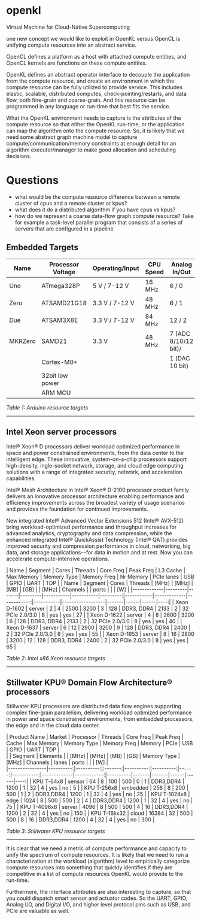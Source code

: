 # openkl
Virtual Machine for Cloud-Native Supercomputing

one new concept we would like to exploit in OpenKL versus OpenCL is unifying compute resources
into an abstract service.

OpenCL defines a platform as a host with attached compute entities, and OpenCL kernels are functions on
these compute entities.

OpenKL defines an abstract operator interface to decouple the application from the compute
resource, and create an environment in which the compute resource can be fully utilized to
provide service. This includes elastic, scalable, distributed computes, check-pointing/restarts,
and data flow, both fine-grain and coarse-grain. And this resource can be programmed in any
language or run-time that best fits the service.

What the OpenKL environment needs to capture is the attributes of the compute resource so that
either the OpenKL run-time, or the application can map the algorithm onto the compute resource.
So, it is likely that we need some abstract graph machine model to capture compute/communication/memory
constraints at enough detail for an algorithm executor/manager to make good allocation and scheduling
decisions.

# Questions
- what would be the compute resource difference between a remote cluster of cpus and a remote cluster or kpus?
- what does it do a distributed algorithm if you have cpus vs kpus?
- how do we represent a coarse data-flow graph compute resource? Take for example a task-level parallel
program that consists of a series of servers that are configured in a pipeline


## Embedded Targets

| Name	  | Processor Voltage | Operating/Input | CPU Speed | Analog In/Out        | Digital IO/PWM | EEPROM [kB] | SRAM [kB] | Flash [kB] | USB     | UART |
|---------|-------------------|-----------------|-----------|----------------------|----------------|-------------|-----------|------------|---------|------|
| Uno     | ATmega328P        | 5 V / 7-12 V    | 16 MHz    | 6 / 0                | 14/6           | 1           | 2         | 32         | Regular | 1    |
| Zero    | ATSAMD21G18       | 3.3 V / 7-12 V  | 48 MHz    | 6 / 1                | 14/10          | -           | 32        | 256        | 2 Micro | 2    |
| Due     | ATSAM3X8E         | 3.3 V / 7-12 V  | 84 MHz    | 12 / 2               | 54/12          | -           | 96        | 512        | 2 Micro | 4    |
| MKRZero | SAMD21            | 3.3 V           | 48 MHz    | 7 (ADC 8/10/12 bit)/ | 22/12  | -           | 32        | 256        | 1       | 1    |
|         | Cortex-M0+        |                 |           | 1 (DAC 10 bit)       |						
|         | 32bit low power	  |								
|         | ARM MCU			  |						

_Table 1: Arduino resource targets_

---


## Intel Xeon server processors

Intel® Xeon® D processors deliver workload optimized performance in space and power constrained environments, 
from the data center to the intelligent edge. These innovative, system-on-a-chip processors support high-density, 
ingle-socket network, storage, and cloud edge computing solutions with a range of integrated security, network, 
and acceleration capabilities.

Intel® Mesh Architecture in Intel® Xeon® D-2100 processor product family delivers an innovative processor
 architecture enabling performance and efficiency improvements across the broadest variety of usage scenarios 
 and provides the foundation for continued improvements.

New integrated Intel® Advanced Vector Extensions 512 (Intel® AVX-512) bring workload-optimized performance 
and throughput increases for advanced analytics, cryptography and data compression, while the enhanced 
integrated Intel® QuickAssist Technology (Intel® QAT) provides improved security and compression performance 
in cloud, networking, big data, and storage applications—for data in motion and at rest. Now you can 
accelerate compute-intensive operations.
						

| Name	      | Segment | Cores | Threads | Core Freq | Peak Freq | L3 Cache | Max Memory | Memory Type | Memory Freq | Nr Memory | PCIe lanes       | USB   | GPIO | UART | TDP |
| Name	      | Segment | Cores | Threads | [MHz]     | [MHz]     | [MB]     |  [GB]      |             |   [MHz]     | Channels  |                  | ports |      |      | [W] |
|-------------|---------|-------|---------|-----------|-----------|---------:|-----------:|-------------|------------:|-----------|------------------|-------|------|------|----:|
| Xeon D-1602 | server  | 2     | 4       | 2500      | 3200      | 3        | 128        | DDR3, DDR4  | 2133        | 2         | 32 PCIe 2.0/3.0  | 8     | yes  | yes  | 27  |
| Xeon D-1622 | server  | 4     | 8       | 2600      | 3200      | 6        | 128        | DDR3, DDR4  | 2133        | 2         | 32 PCIe 2.0/3.0  | 8     | yes  | yes  | 40  |
| Xeon D-1637 | server  | 6     | 12      | 2900      | 3200      | 9        | 128        | DDR3, DDR4  | 2400        | 2         | 32 PCIe 2.0/3.0  | 8     | yes  | yes  | 55  |
| Xeon D-1653 | server  | 8     | 16      | 2800      | 3200      | 12       | 128        | DDR3, DDR4  | 2400        | 2         | 32 PCIe 2.0/3.0  | 8     | yes  | yes  | 65  |

_Table 2: Intel x86 Xeon resource targets_

---

## Stillwater KPU® Domain Flow Architecture® processors

Stillwater KPU processors are distributed data flow engines supporting complex fine-grain parallelism, delivering workload optimized performance in
power and space constrained environments, from embedded processors, the edge and in the cloud data center.

| Product Name   | Market    | Processor | Threads | Core Freq | Peak Freq | Cache | Max Memory | Memory Type | Memory Freq | Memory   | PCIe  | USB   | GPIO | UART | TDP |      
|                | Segment   | Elements  |         |   [MHz]   |   [MHz]   |  [MB] |  [GB]      | Memory Type |   [MHz]     | Channels | lanes | ports |      |      | [W] |      
|----------------|----------:|----------:|:-------:|----------:|----------:|------:|-----------:|-------------|------------:|----------|-------|-------|------|------|----:|
| KPU T-64x8     | sensor    | 64        | 8       | 100       | 500       | 0     | 1          | DDR3,DDR4   | 1200        | 1        | 32    | 4     | yes  | no   | 5   |
| KPU T-256x8    | embedded  | 256       | 8       | 200       | 500       | 1     | 2          | DDR3,DDR4   | 1200        | 1        | 32    | 4     | yes  | no   | 25  |
| KPU T-1024x8   | edge      | 1024      | 8       | 500       | 500       | 2     | 4          | DDR3,DDR4   | 1200        | 1        | 32    | 4     | yes  | no   | 75  |
| KPU T-4096x8   | server    | 4096      | 8       | 500       | 500       | 4     | 16         | DDR3,DDR4   | 1200        | 2        | 32    | 4     | yes  | no   | 150 |
| KPU T-16kx32   | cloud     | 16384     | 32      | 500       | 500       | 8     | 16         | DDR3,DDR4   | 1200        | 4        | 32    | 4     | yes  | no   | 300 |

_Table 3: Stillwater KPU resource targets_

---

It is clear that we need a metric of compute performance and capacity to unify the spectrum of compute resources.
It is likely that we need to run a characterization at the workload (algorithm) level to empirically categorize
compute resources into something that quickly identifies if they are competitive in a list of compute resources
OpenKL would provide to the run-time.

Furthermore, the interface attributes are also interesting to capture, so that you could dispatch smart sensor 
and actuator codes. So the UART, GPIO, Analog I/O, and Digital I/O, and higher level protocol pins such as
USB, and PCIe are valuable as well.